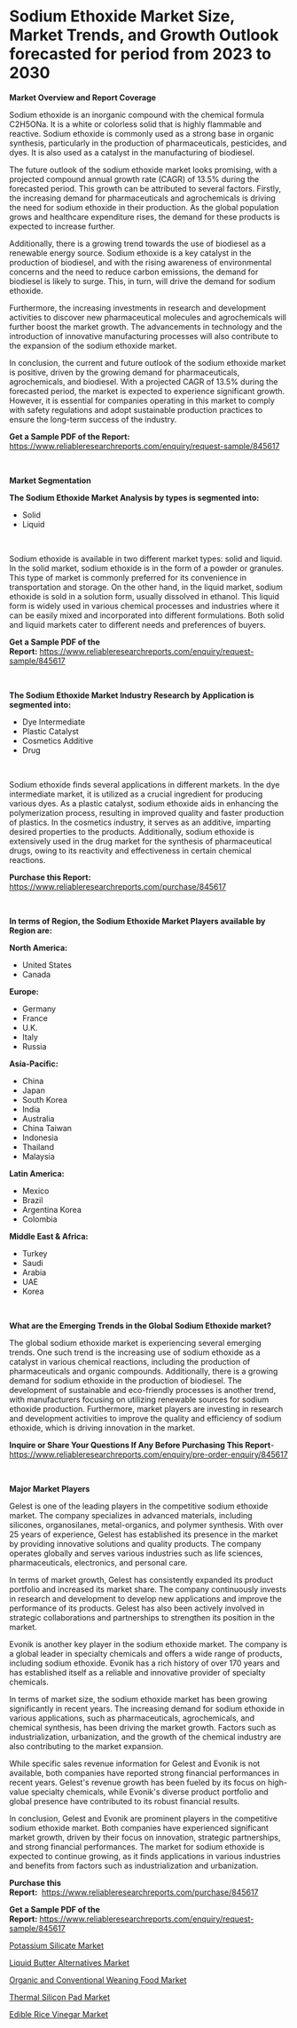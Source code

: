 <p><h1>Sodium Ethoxide Market Size, Market Trends, and Growth Outlook forecasted for period from 2023 to 2030</h1></p><p><strong>Market Overview and Report Coverage</strong></p>
<p><p>Sodium ethoxide is an inorganic compound with the chemical formula C2H5ONa. It is a white or colorless solid that is highly flammable and reactive. Sodium ethoxide is commonly used as a strong base in organic synthesis, particularly in the production of pharmaceuticals, pesticides, and dyes. It is also used as a catalyst in the manufacturing of biodiesel.</p><p>The future outlook of the sodium ethoxide market looks promising, with a projected compound annual growth rate (CAGR) of 13.5% during the forecasted period. This growth can be attributed to several factors. Firstly, the increasing demand for pharmaceuticals and agrochemicals is driving the need for sodium ethoxide in their production. As the global population grows and healthcare expenditure rises, the demand for these products is expected to increase further.</p><p>Additionally, there is a growing trend towards the use of biodiesel as a renewable energy source. Sodium ethoxide is a key catalyst in the production of biodiesel, and with the rising awareness of environmental concerns and the need to reduce carbon emissions, the demand for biodiesel is likely to surge. This, in turn, will drive the demand for sodium ethoxide.</p><p>Furthermore, the increasing investments in research and development activities to discover new pharmaceutical molecules and agrochemicals will further boost the market growth. The advancements in technology and the introduction of innovative manufacturing processes will also contribute to the expansion of the sodium ethoxide market.</p><p>In conclusion, the current and future outlook of the sodium ethoxide market is positive, driven by the growing demand for pharmaceuticals, agrochemicals, and biodiesel. With a projected CAGR of 13.5% during the forecasted period, the market is expected to experience significant growth. However, it is essential for companies operating in this market to comply with safety regulations and adopt sustainable production practices to ensure the long-term success of the industry.</p></p>
<p><strong>Get a Sample PDF of the Report:</strong> <a href="https://www.reliableresearchreports.com/enquiry/request-sample/845617">https://www.reliableresearchreports.com/enquiry/request-sample/845617</a></p>
<p>&nbsp;</p>
<p><strong>Market Segmentation</strong></p>
<p><strong>The Sodium Ethoxide Market Analysis by types is segmented into:</strong></p>
<p><ul><li>Solid</li><li>Liquid</li></ul></p>
<p>&nbsp;</p>
<p><p>Sodium ethoxide is available in two different market types: solid and liquid. In the solid market, sodium ethoxide is in the form of a powder or granules. This type of market is commonly preferred for its convenience in transportation and storage. On the other hand, in the liquid market, sodium ethoxide is sold in a solution form, usually dissolved in ethanol. This liquid form is widely used in various chemical processes and industries where it can be easily mixed and incorporated into different formulations. Both solid and liquid markets cater to different needs and preferences of buyers.</p></p>
<p><strong>Get a Sample PDF of the Report:</strong>&nbsp;<a href="https://www.reliableresearchreports.com/enquiry/request-sample/845617">https://www.reliableresearchreports.com/enquiry/request-sample/845617</a></p>
<p>&nbsp;</p>
<p><strong>The Sodium Ethoxide Market Industry Research by Application is segmented into:</strong></p>
<p><ul><li>Dye Intermediate</li><li>Plastic Catalyst</li><li>Cosmetics Additive</li><li>Drug</li></ul></p>
<p>&nbsp;</p>
<p><p>Sodium ethoxide finds several applications in different markets. In the dye intermediate market, it is utilized as a crucial ingredient for producing various dyes. As a plastic catalyst, sodium ethoxide aids in enhancing the polymerization process, resulting in improved quality and faster production of plastics. In the cosmetics industry, it serves as an additive, imparting desired properties to the products. Additionally, sodium ethoxide is extensively used in the drug market for the synthesis of pharmaceutical drugs, owing to its reactivity and effectiveness in certain chemical reactions.</p></p>
<p><strong>Purchase this Report:</strong>&nbsp; <a href="https://www.reliableresearchreports.com/purchase/845617">https://www.reliableresearchreports.com/purchase/845617</a></p>
<p>&nbsp;</p>
<p><strong>In terms of Region, the Sodium Ethoxide Market Players available by Region are:</strong></p>
<p>
    <p> <strong> North America: </strong>
        <ul>
            <li>United States</li>
            <li>Canada</li>
        </ul>
        </p> 
    <p> <strong> Europe: </strong>
        <ul>
            <li>Germany</li>
            <li>France</li>
            <li>U.K.</li>
            <li>Italy</li>
            <li>Russia</li>
        </ul>
        </p> 
    <p> <strong> Asia-Pacific: </strong>
        <ul>
            <li>China</li>
            <li>Japan</li>
            <li>South Korea</li>
            <li>India</li>
            <li>Australia</li>
            <li>China Taiwan</li>
            <li>Indonesia</li>
            <li>Thailand</li>
            <li>Malaysia</li>
        </ul>
        </p> 
    <p> <strong> Latin America: </strong>
        <ul>
            <li>Mexico</li>
            <li>Brazil</li>
            <li>Argentina Korea</li>
            <li>Colombia</li>
        </ul>
        </p> 
    <p> <strong> Middle East & Africa: </strong>
        <ul>
            <li>Turkey</li>
            <li>Saudi</li>
            <li>Arabia</li>
            <li>UAE</li>
            <li>Korea</li>
        </ul>
    </p>
    </p>
<p>&nbsp;</p>
<p><strong>What are the Emerging Trends in the Global Sodium Ethoxide market?</strong></p>
<p><p>The global sodium ethoxide market is experiencing several emerging trends. One such trend is the increasing use of sodium ethoxide as a catalyst in various chemical reactions, including the production of pharmaceuticals and organic compounds. Additionally, there is a growing demand for sodium ethoxide in the production of biodiesel. The development of sustainable and eco-friendly processes is another trend, with manufacturers focusing on utilizing renewable sources for sodium ethoxide production. Furthermore, market players are investing in research and development activities to improve the quality and efficiency of sodium ethoxide, which is driving innovation in the market.</p></p>
<p><strong>Inquire or Share Your Questions If Any Before Purchasing This Report</strong>- <a href="https://www.reliableresearchreports.com/enquiry/pre-order-enquiry/845617">https://www.reliableresearchreports.com/enquiry/pre-order-enquiry/845617</a></p>
<p>&nbsp;</p>
<p><strong>Major Market Players</strong></p>
<p><p>Gelest is one of the leading players in the competitive sodium ethoxide market. The company specializes in advanced materials, including silicones, organosilanes, metal-organics, and polymer synthesis. With over 25 years of experience, Gelest has established its presence in the market by providing innovative solutions and quality products. The company operates globally and serves various industries such as life sciences, pharmaceuticals, electronics, and personal care.</p><p>In terms of market growth, Gelest has consistently expanded its product portfolio and increased its market share. The company continuously invests in research and development to develop new applications and improve the performance of its products. Gelest has also been actively involved in strategic collaborations and partnerships to strengthen its position in the market.</p><p>Evonik is another key player in the sodium ethoxide market. The company is a global leader in specialty chemicals and offers a wide range of products, including sodium ethoxide. Evonik has a rich history of over 170 years and has established itself as a reliable and innovative provider of specialty chemicals.</p><p>In terms of market size, the sodium ethoxide market has been growing significantly in recent years. The increasing demand for sodium ethoxide in various applications, such as pharmaceuticals, agrochemicals, and chemical synthesis, has been driving the market growth. Factors such as industrialization, urbanization, and the growth of the chemical industry are also contributing to the market expansion.</p><p>While specific sales revenue information for Gelest and Evonik is not available, both companies have reported strong financial performances in recent years. Gelest's revenue growth has been fueled by its focus on high-value specialty chemicals, while Evonik's diverse product portfolio and global presence have contributed to its robust financial results.</p><p>In conclusion, Gelest and Evonik are prominent players in the competitive sodium ethoxide market. Both companies have experienced significant market growth, driven by their focus on innovation, strategic partnerships, and strong financial performances. The market for sodium ethoxide is expected to continue growing, as it finds applications in various industries and benefits from factors such as industrialization and urbanization.</p></p>
<p><strong>Purchase this Report:</strong>&nbsp;&nbsp;<a href="https://www.reliableresearchreports.com/purchase/845617">https://www.reliableresearchreports.com/purchase/845617</a></p>
<p></p>
<p><strong>Get a Sample PDF of the Report:</strong>&nbsp;<a href="https://www.reliableresearchreports.com/enquiry/request-sample/845617">https://www.reliableresearchreports.com/enquiry/request-sample/845617</a></p>
<p><p><a href="https://github.com/pizolina/Market-Research-Report-List-1/blob/main/potassium-silicate-market.md">Potassium Silicate Market</a></p><p><a href="https://medium.com/@eltaroberts2662/liquid-butter-alternatives-market-exploring-market-share-market-trends-and-future-growth-4e69d172ed8c">Liquid Butter Alternatives Market</a></p><p><a href="https://medium.com/@lottierunte2662/decoding-organic-and-conventional-weaning-food-market-metrics-market-share-trends-and-growth-32a8c07365a5">Organic and Conventional Weaning Food Market</a></p><p><a href="https://github.com/lbird53714/Market-Research-Report-List-1/blob/main/thermal-silicon-pad-market.md">Thermal Silicon Pad Market</a></p><p><a href="https://medium.com/@samirmayert107/edible-rice-vinegar-market-size-cagr-trends-2024-2030-889b21e0fc07">Edible Rice Vinegar Market</a></p></p>